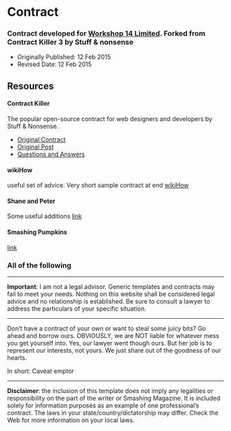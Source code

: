 Contract
========

### Contract developed for [Workshop 14 Limited](). Forked from Contract Killer 3 by Stuff &amp; nonsense

- Originally Published: 12 Feb 2015
- Revised Date: 12 Feb 2015

## Resources

#### Contract Killer

The popular open-source contract for web designers and developers by Stuff & Nonsense.

- [Original Contract](https://gist.github.com/CrowdHailer/ebdb15f3ef6513c4d67d/download#)
- [Original Post](http://stuffandnonsense.co.uk/projects/contract-killer/)
- [Questions and Answers](http://www.smashingmagazine.com/2013/01/16/killing-contracts-interview-andy-clarke/)

#### wikiHow
useful set of advice. Very short sample contract at end
[wikiHow](http://www.wikihow.com/Create-a-Freelancing-Contract)

#### Shane and Peter
Some useful additions
[link](http://tri.be/update-the-shane-peter-inc-contract/)

#### Smashing Pumpkins
[link](http://www.smashingmagazine.com/2010/06/07/how-to-spot-a-sketchy-client-plus-a-contract-template/)

### All of the following
***

**Important**: I am not a legal advisor. Generic templates and contracts may fail to meet your needs. Nothing on this website shall be considered legal advice and no relationship is established. Be sure to consult a lawyer to address the particulars of your specific situation.

***

Don’t have a contract of your own or want to steal some juicy bits? Go ahead and borrow ours. OBVIOUSLY, we are NOT liable for whatever mess you get yourself into. Yes, our lawyer went though ours. But her job is to represent our interests, not yours. We just share out of the goodness of our hearts.

In short: Caveat emptor

***

**Disclaimer**: the inclusion of this template does not imply any legalities or responsibility on the part of the writer or Smashing Magazine. It is included solely for information purposes as an example of one professional’s contract. The laws in your state/country/dictatorship may differ. Check the Web for more information on your local laws.
